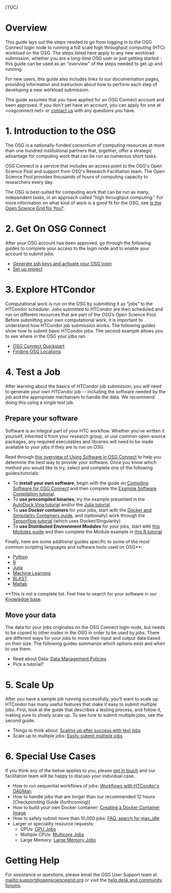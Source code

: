 [title]: - "Roadmap to HTC Workload Submission on the OSG"

[TOC]

# Overview

This guide lays out the steps needed to go from logging in to the OSG 
Connect login node to running a full scale high throughput computing 
(HTC) workload on the OSG. The steps listed here apply to any new workload 
submission, whether you are a long-time OSG user or just getting 
started - this guide can be used as an "overview" of the steps 
needed to get up and running. 

For new users, this guide also includes links to our documentation pages, 
providing information and instruction about *how* to perform each step of 
developing a new workload submission. 

This guide assumes that you have applied for an OSG Connect account and 
been approved. 
If you don't yet have an account, you can apply for one at <osgconnect.net>
or [contact us](mailto:support@opensciencegrid.org) with any questions you have. 

# 1. Introduction to the OSG

<!-- link to video when finished --> 

The OSG is a nationally-funded consortium of computing resources at more
than one hundred institutional partners that, together, offer a
strategic advantage for computing work that can be run as numerous short
tasks. 

OSG Connect is a service that includes an access point to the OSG's Open 
Science Pool and support from OSG's Research Facilitation team. The Open 
Science Pool provides thousands of hours of computing capacity to researchers 
every day. 

The OSG is best-suited for computing work that can be run as many, independent 
tasks, in an approach called "high throughput computing." For more information 
on what kind of work is a good fit for the OSG, 
see [Is the Open Science Grid for You?](5000632058). 

<!-- Diagram/cartoon showing how jobs are distributed to multiple sites across the U.S.-->

# 2. Get On OSG Connect

After your OSG account has been approved, go through the following guides to 
complete your access to the login node and to enable your account to submit jobs. 

- [Generate ssh keys and activate your OSG login](https://support.opensciencegrid.org/support/solutions/articles/12000027675-generate-ssh-keys-and-activate-your-osg-login)
- [Set up project](https://support.opensciencegrid.org/support/solutions/articles/5000634360-join-and-use-a-project-in-osg-connect)

# 3. Explore HTCondor

Computational work is run on the OSG by submitting it as “jobs” to the
HTCondor scheduler. Jobs submitted to HTCondor are then scheduled and
run on different resources that are part of the OSG’s Open Science Pool.
Before submitting your own computational work, it is important to
understand how HTCondor job submission works. The following guides show
how to submit basic HTCondor jobs. The second example allows you to see
where in the OSG your jobs ran. 

- [OSG Connect Quickstart](https://support.opensciencegrid.org/support/solutions/articles/5000633410-osg-connect-quickstart)
- [Finding OSG Locations](https://support.opensciencegrid.org/support/solutions/articles/12000061978-finding-osg-locations)

# 4. Test a Job

After learning about the basics of HTCondor job submission, you will
need to generate your own HTCondor job -- including the software needed
by the job and the appropriate mechanism to handle the data. We
recommend doing this using a single test job. 

## Prepare your software

Software is an integral part of your HTC workflow.  Whether you’ve written it yourself, inherited it from your research group, or use common open-source packages, any required executables and libraries will need to be made available to your jobs if they are to run on OSG. 

Read through [this overview of Using Software in OSG Connect](https://support.opensciencegrid.org/support/solutions/articles/5000634395-using-software-in-osg-connect) to help you determine the best way to provide your software.  Once you know which method you would like to try, select and complete one of the following guides/tutorials:

- To **install your own software**, begin with the guide on [Compiling Software for OSG Connect](https://support.opensciencegrid.org/support/solutions/articles/5000652099) and then complete the [Example Software Compilation tutorial](https://support.opensciencegrid.org/support/solutions/articles/12000074984).
- To **use precompiled binaries**, try the example presented in the [AutoDock Vina tutorial](https://support.opensciencegrid.org/support/solutions/articles/5000634379-running-a-molecule-docking-job-with-autodock-vina) and/or the [Julia tutorial](https://support.opensciencegrid.org/support/solutions/articles/12000078187-using-julia-on-the-osg).
- To **use Docker containers** for your jobs, start with the [Docker and Singularity Containers guide](https://support.opensciencegrid.org/support/solutions/articles/12000024676), and (optionally) work through the [Tensorflow tutorial](https://support.opensciencegrid.org/support/solutions/articles/12000028940-working-with-tensorflow-gpus-and-containers) (which uses Docker/Singularity)
- To **use Distributed Environment Modules** for your jobs, start with [this Modules guide](https://support.opensciencegrid.org/support/solutions/articles/12000048518) and then complete the Module example in [this R tutorial](https://support.opensciencegrid.org/support/solutions/articles/5000674219-run-r-scripts-on-osg)

Finally, here are some additional guides specific to some of the most common scripting languages and software tools used on OSG\*\*:
- [Python](https://support.opensciencegrid.org/support/solutions/articles/12000058785-run-python-scripts-on-osg)
- [R](https://support.opensciencegrid.org/support/solutions/articles/5000674218-use-external-packages-in-your-r-jobs)
- [Julia](https://support.opensciencegrid.org/support/solutions/articles/12000078187-using-julia-on-the-osg)
- [Machine Learning](https://support.opensciencegrid.org/support/solutions/articles/12000028940-working-with-tensorflow-gpus-and-containers)
- [BLAST](https://support.opensciencegrid.org/support/solutions/articles/12000062020-running-a-blast-workflow)
- [Matlab](https://support.opensciencegrid.org/support/solutions/articles/5000660751-basics-of-compiled-matlab-applications-hello-world-example)

\*\*This is not a complete list.  Feel free to search for your software in our [Knowledge base](https://support.opensciencegrid.org/support/solutions/). 

## Move your data

The data for your jobs originates on the OSG Connect login node, but
needs to be copied to other nodes in the OSG in order to be used by
jobs. There are different ways for your jobs to move their input and
output data based on their size. The following guides summarize which
options exist and when to use them. 

- Read about Data: [Data Management Policies](https://support.opensciencegrid.org/support/solutions/articles/12000002985-data-management-and-policies)
- Pick a tutorial?

<!-- TODO: add guides
## Organize your files*
## Troubleshooting*
-->

# 5. Scale Up

After you have a sample job running successfully, you’ll want to scale
up. HTCondor has many useful features that make it easy to submit
multiple jobs. First, look at the guide that describes a testing
process, and follow it, making sure to slowly scale up. To see how to
submit multiple jobs, see the second guide. 

- Things to think about: [Scaling up after success with test jobs](https://support.opensciencegrid.org/support/solutions/articles/12000076552-scaling-up-after-success-with-test-jobs)
- Scale up to multiple jobs: [Easily submit multiple jobs](https://support.opensciencegrid.org/support/solutions/articles/12000073165-easily-submit-multiple-jobs)

<!-- TODO: Making jobs resilient* -->

# 6. Special Use Cases

If you think any of the below applies to you, 
please [get in touch](mailto:support@opensciencegrid.org)
and our facilitation team will be happy to discuss your individual case. 

- How to run sequential workflows of jobs: [Workflows with HTCondor's DAGMan](12000079038)
- How to handle jobs that are longer than our recommended 12 hours: [Checkpointing Guide (forthcoming)]
- How to build your own Docker container: [Creating a Docker Container Image](12000058245)
- How to safely submit more than 10,000 jobs: [FAQ, search for max_idle](5000634384)
- Larger or speciality resource requests: 
	- GPUs: [GPU Jobs](5000653025)
	- Multiple CPUs: [Multicore Jobs](5000653862)
	- Large Memory: [Large Memory Jobs](5000652304)

# Getting Help 

For assistance or questions, please email the OSG User Support team  at <mailto:support@opensciencegrid.org> or visit the [help desk and community forums](http://support.opensciencegrid.org).
